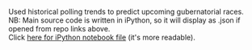 Used historical polling trends to predict upcoming gubernatorial races.
<br />
NB: Main source code is written in iPython, so it will display as .json if opened from repo links above.
<br />
Click <a href="http://nbviewer.ipython.org/github/andrew-reece/datascience/blob/master/governor-races/governor-races.ipynb">here for iPython notebook file</a> (it's more readable).